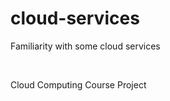 # cloud-services
<p>Familiarity with some cloud services</p>
<br>
<p>Cloud Computing Course Project</p>
